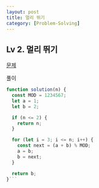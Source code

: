 ```yaml
---
layout: post
title: 멀리 뛰기
category: [Problem-Solving]
---
```


## Lv 2. 멀리 뛰기

[문제](https://school.programmers.co.kr/learn/courses/30/lessons/12914)

풀이

```js
function solution(n) {
  const MOD = 1234567;
  let a = 1;
  let b = 2;

  if (n <= 2) {
    return n;
  }

  for (let i = 3; i <= n; i++) {
    const next = (a + b) % MOD;
    a = b;
    b = next;
  }

  return b;
}```
